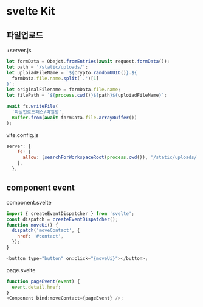 # svelte Kit

## 파일업로드

+server.js

```js
let formData = Obejct.fromEntries(await request.formData());
let path = '/static/uploads/';
let uploiadFileName = `${crypto.randomUUID()}.${
  formData.file.name.split('.')[1]
}`;
let originalFilename = formData.file.name;
let filePath = `${process.cwd()}${path}${uploiadFileName}`;

await fs.writeFile(
  '파일업로드패스/파일명',
  Buffer.from(await formData.file.arrayBuffer())
);
```

vite.config.js

```js
server: {
    fs: {
      allow: [searchForWorkspaceRoot(process.cwd()), '/static/uploads/'],
    },
  },
```

## component event

component.svelte

```js
import { createEventDispatcher } from 'svelte';
const dispatch = createEventDispatcher();
function moveUi() {
  dispatch('moveContact', {
    href: '#contact',
  });
}

<button type="button" on:click="{moveUi}"></button>;
```

page.svelte

```js
function pageEvent(event) {
  event.detail.href;
}
<Component bind:moveContact={pageEvent} />;
```

